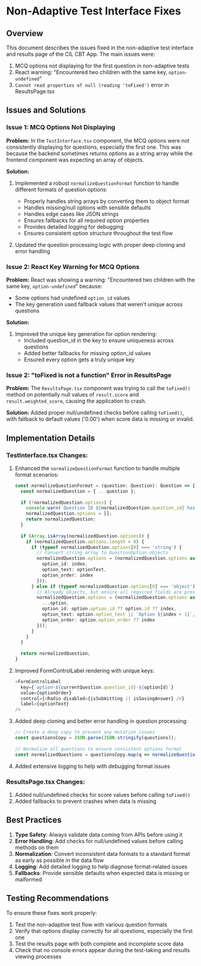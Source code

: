 # Non-Adaptive Test Interface Fixes

## Overview

This document describes the issues fixed in the non-adaptive test interface and results page of the CIL CBT App. The main issues were:

1. MCQ options not displaying for the first question in non-adaptive tests
2. React warning: "Encountered two children with the same key, `option-undefined`"
3. `Cannot read properties of null (reading 'toFixed')` error in ResultsPage.tsx

## Issues and Solutions

### Issue 1: MCQ Options Not Displaying

**Problem:**
In the `TestInterface.tsx` component, the MCQ options were not consistently displaying for questions, especially the first one. This was because the backend sometimes returns options as a string array while the frontend component was expecting an array of objects.

**Solution:**
1. Implemented a robust `normalizeQuestionFormat` function to handle different formats of question options:
   - Properly handles string arrays by converting them to object format
   - Handles missing/null options with sensible defaults
   - Handles edge cases like JSON strings
   - Ensures fallbacks for all required option properties
   - Provides detailed logging for debugging
   - Ensures consistent option structure throughout the test flow

2. Updated the question processing logic with proper deep cloning and error handling

### Issue 2: React Key Warning for MCQ Options

**Problem:**
React was showing a warning: "Encountered two children with the same key, `option-undefined`" because:
- Some options had undefined `option_id` values
- The key generation used fallback values that weren't unique across questions

**Solution:**
1. Improved the unique key generation for option rendering:
   - Included question_id in the key to ensure uniqueness across questions
   - Added better fallbacks for missing option_id values
   - Ensured every option gets a truly unique key

### Issue 2: "toFixed is not a function" Error in ResultsPage

**Problem:**
The `ResultsPage.tsx` component was trying to call the `toFixed()` method on potentially null values of `result.score` and `result.weighted_score`, causing the application to crash.

**Solution:**
Added proper null/undefined checks before calling `toFixed()`, with fallback to default values ('0.00') when score data is missing or invalid.

## Implementation Details

### TestInterface.tsx Changes:

1. Enhanced the `normalizeQuestionFormat` function to handle multiple format scenarios:
   ```typescript
   const normalizeQuestionFormat = (question: Question): Question => {
     const normalizedQuestion = { ...question };
     
     if (!normalizedQuestion.options) {
       console.warn(`Question ID ${normalizedQuestion.question_id} has no options, setting to empty array`);
       normalizedQuestion.options = [];
       return normalizedQuestion;
     }
     
     if (Array.isArray(normalizedQuestion.options)) {
       if (normalizedQuestion.options.length > 0) {
         if (typeof normalizedQuestion.options[0] === 'string') {
           // Convert string array to QuestionOption objects
           normalizedQuestion.options = (normalizedQuestion.options as string[]).map((optionText, index) => ({
             option_id: index,
             option_text: optionText,
             option_order: index
           }));
         } else if (typeof normalizedQuestion.options[0] === 'object') {
           // Already objects, but ensure all required fields are present
           normalizedQuestion.options = (normalizedQuestion.options as any[]).map((option, index) => ({
             ...option,
             option_id: option.option_id ?? option.id ?? index,
             option_text: option.option_text || `Option ${index + 1}`,
             option_order: option.option_order ?? index
           }));
         }
       }
     }
     
     return normalizedQuestion;
   }
   ```

2. Improved FormControlLabel rendering with unique keys:
   ```typescript
   <FormControlLabel
     key={`option-${currentQuestion.question_id}-${optionId}`}
     value={optionOrder}
     control={<Radio disabled={isSubmitting || isSavingAnswer} />}
     label={optionText}
   />
   ```

3. Added deep cloning and better error handling in question processing:
   ```typescript
   // Create a deep copy to prevent any mutation issues
   const questionsCopy = JSON.parse(JSON.stringify(questions));
      
   // Normalize all questions to ensure consistent options format
   const normalizedQuestions = questionsCopy.map(q => normalizeQuestionFormat(q));
   ```

4. Added extensive logging to help with debugging format issues

### ResultsPage.tsx Changes:

1. Added null/undefined checks for score values before calling `toFixed()`
2. Added fallbacks to prevent crashes when data is missing

## Best Practices

1. **Type Safety**: Always validate data coming from APIs before using it
2. **Error Handling**: Add checks for null/undefined values before calling methods on them
3. **Normalization**: Convert inconsistent data formats to a standard format as early as possible in the data flow
4. **Logging**: Add detailed logging to help diagnose format-related issues
5. **Fallbacks**: Provide sensible defaults when expected data is missing or malformed

## Testing Recommendations

To ensure these fixes work properly:
1. Test the non-adaptive test flow with various question formats
2. Verify that options display correctly for all questions, especially the first one
3. Test the results page with both complete and incomplete score data
4. Check that no console errors appear during the test-taking and results viewing processes
